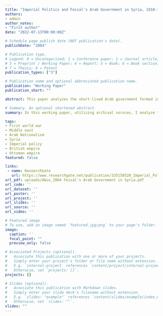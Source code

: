 ```yaml
---
title: "Imperial Politics and Feisal's Arab Government in Syria, 1918-1920"
authors:
- admin
author_notes:
- "First author"
date: "2022-07-13T00:00:00Z"

# Schedule page publish date (NOT publication's date).
publishDate: "2004"

# Publication type.
# Legend: 0 = Uncategorized; 1 = Conference paper; 2 = Journal article;
# 3 = Preprint / Working Paper; 4 = Report; 5 = Book; 6 = Book section;
# 7 = Thesis; 8 = Patent
publication_types: ["3"]

# Publication name and optional abbreviated publication name.
publication: "Working Paper"
publication_short: ""

abstract: This paper analyzes the short-lived Arab government formed in Damascus by Feisal under British auspices that had jurisdiction over the smaller Syria that emerged after the severance of some of its integral parts at the end of the First World War. The factors that played a role in the fate of this government were the Arab nationalism that emerged before the First World War; the long-standing French claims to Syria, which the French sought to ensure with the 1914 settlement; the implementation of a British imperial policy in the field by Allenby, of which the first unambiguous instance was the Transjordan raids of early 1918; the struggles of the urban notables against the nationalist supporters of Feisal; the imperial politics carried out by France and Britain; and last, but not least, the highly improvisational nature of British diplomacy of the post-war era.

# Summary. An optional shortened abstract.
summary: In this working paper, utilizing archival soruces, I analyze the slow process of the emergence of Arab nationalism after the First World War through Feisal's short-lived Arab Government in Syria.  

tags:
- First world war
- Middle east
- Arab Nationalism
- Syria
- Imperial policy
- British empire
- Ottoman empire
featured: false

links:
 - name: ResearchGate
   url: https://www.researchgate.net/publication/335158520_Imperial_Politics_and_Feisal's_Arab_Government_in_Syria_1918-1920
url_pdf: uploads/Abus_2004 Feisal's Arab Government in Syria.pdf
url_code: ''
url_dataset: ''
url_poster: ''
url_project: ''
url_slides: ''
url_source: ''
url_video: ''

# Featured image
# To use, add an image named `featured.jpg/png` to your page's folder. 
image:
  caption: ''
  focal_point: ""
  preview_only: false

# Associated Projects (optional).
#   Associate this publication with one or more of your projects.
#   Simply enter your project's folder or file name without extension.
#   E.g. `internal-project` references `content/project/internal-project/index.md`.
#   Otherwise, set `projects: []`.
projects: []

# Slides (optional).
#   Associate this publication with Markdown slides.
#   Simply enter your slide deck's filename without extension.
#   E.g. `slides: "example"` references `content/slides/example/index.md`.
#   Otherwise, set `slides: ""`.
slides: ""
---
```

